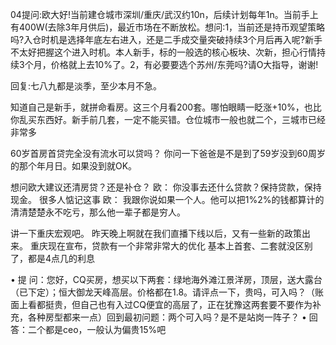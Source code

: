 04提问:欧大好!当前建仓城市深圳/重庆/武汉约10n，后续计划每年1n。当前手上有400W(去除3年月供后)，最近市场在不断放松。想问:1，当前还是持币观望策略吗?入仓时机是选择年底左右进入，还是二手成交量突破持续3个月后再入呢?新手不太好把握这个进入时机。本人新手，标的一般选的核心板块、次新，担心行情持续3个月，价格就上去10%了。2，有必要要选个苏州/东莞吗?请O大指导，谢谢!

回复:七八九都是淡季，至少本月不急。

知道自己是新手，就拼命看房。这三个月看200套。哪怕眼睛一眨涨+10%，也比你乱买东西好。新手前几套，一定不能买错。仓位城市一般也就二个，三城市已经非常多


60岁首房首贷完全没有流水可以贷吗？
你问一下爸爸是不是到了59岁没到60周岁的那个年月日。如果没到就OK。

想问欧大建议还清房贷？还是补仓？
欧：
你没事去还什么贷款？保持贷款，保持现金。
很多人惦记这事
欧：
我跟你说如果一个人。他可以把1%2%的钱都算计的清清楚楚永不吃亏，那么他一辈子都是穷人。

讲一下重庆宏观吧。
昨天晚上啊就在我们直播下线以后，又有一些新的政策出来。
重庆现在宣布，贷款有一个非常非常大的优化
基本上首套、二套就没区别了，都是4点几的利息

• 提 问：您好，CQ买房，想买以下两套：绿地海外滩江景洋房，顶层，送大露台（已下定）；恒大御龙天峰高层。价格都在1.8。请评点一下，贵吗，可入吗？（账面上看都挺贵，但自己也有入过CQ便宜的高层了，正在犹豫这两套要不要作为补充，各种房型都来一点）回到最初问题：两个可入吗？是不是站岗一阵子？
• 回答：二个都是ceo，一般认为偏贵15%吧



